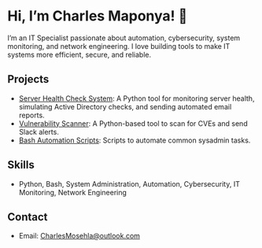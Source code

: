 # Hi, I’m Charles Maponya! 👋
I’m an IT Specialist passionate about automation, cybersecurity, system monitoring, and network engineering. I love building tools to make IT systems more efficient, secure, and reliable.

## Projects
- [Server Health Check System](https://github.com/CharlesMCMaponya/Server-Health-Check-System): A Python tool for monitoring server health, simulating Active Directory checks, and sending automated email reports.
- [Vulnerability Scanner](https://github.com/CharlesMCMaponya/vuln_scanner): A Python-based tool to scan for CVEs and send Slack alerts.
- [Bash Automation Scripts](https://github.com/CharlesMCMaponya/Bash-Automation-Scripts): Scripts to automate common sysadmin tasks.

## Skills
- Python, Bash, System Administration, Automation, Cybersecurity, IT Monitoring, Network Engineering

## Contact
- Email: CharlesMosehla@outlook.com
